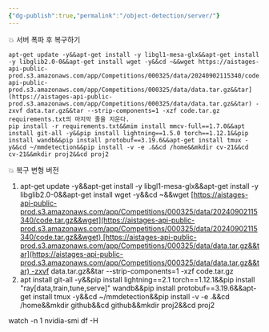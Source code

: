 ```yaml
---
{"dg-publish":true,"permalink":"/object-detection/server/"}
---
```


💥 서버 폭파 후 복구하기
```
apt-get update -y&&apt-get install -y libgl1-mesa-glx&&apt-get install -y libglib2.0-0&&apt-get install wget -y&&cd ~&&wget https://aistages-api-public-prod.s3.amazonaws.com/app/Competitions/000325/data/20240902115340/code.tar.gz&&wget) [https://aistages-api-public-prod.s3.amazonaws.com/app/Competitions/000325/data/data.tar.gz&&tar](https://aistages-api-public-prod.s3.amazonaws.com/app/Competitions/000325/data/data.tar.gz&&tar) -zxvf data.tar.gz&&tar --strip-components=1 -xzf code.tar.gz
requirements.txt의 마지막 줄을 지운다.
pip install -r requirements.txt&&mim install mmcv-full==1.7.0&&apt install git-all -y&&pip install lightning==1.5.0 torch==1.12.1&&pip install wandb&&pip install protobuf==3.19.6&&apt-get install tmux -y&&cd ~/mmdetection&&pip install -v -e .&&cd /home&&mkdir cv-21&&cd cv-21&&mkdir proj2&&cd proj2
```

💥 복구 변형 버전
1. apt-get update -y&&apt-get install -y libgl1-mesa-glx&&apt-get install -y libglib2.0-0&&apt-get install wget -y&&cd ~&&wget [https://aistages-api-public-prod.s3.amazonaws.com/app/Competitions/000325/data/20240902115340/code.tar.gz&&wget](https://aistages-api-public-prod.s3.amazonaws.com/app/Competitions/000325/data/20240902115340/code.tar.gz&&wget) [https://aistages-api-public-prod.s3.amazonaws.com/app/Competitions/000325/data/data.tar.gz&&tar](https://aistages-api-public-prod.s3.amazonaws.com/app/Competitions/000325/data/data.tar.gz&&tar) -zxvf data.tar.gz&&tar --strip-components=1 -xzf code.tar.gz
2. apt install git-all -y&&pip install lightning==2.1 torch==1.12.1&&pip install "ray[data,train,tune,serve]" wandb&&pip install protobuf==3.19.6&&apt-get install tmux -y&&cd ~/mmdetection&&pip install -v -e .&&cd /home&&mkdir github&&cd github&&mkdir proj2&&cd proj2 

watch -n 1 nvidia-smi
df -H
